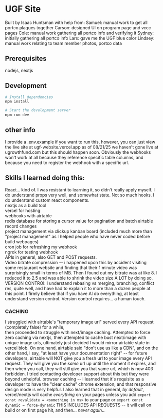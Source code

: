 # UGF Site

Built by Isaac Huntsman with help from:
Samuel: manual work to get all portco plaques together
Carson: designed UI on program page and vccc pages
Cole: manual work gathering all portco info and verifying it
Sydney: initially gathering all portco info
Lars: gave me the UGF blue color
Lindsey: manual work relating to team member photos, portco data

## Prerequisites

nodejs, nextjs

## Development

```bash
# Install dependencies
npm install

# Start the development server
npm run dev
```

## other info

I provide a .env.example if you want to run this, however, you can just view the live site at ugf-website.vercel.app
as of 08/21/25 we haven't gone live at ugrowthfund.com but this should happen soon.
Obviously the webhooks won't work at all because they reference specific table columns, and because you need to register the webhook with a specific url.

## Skills I learned doing this:

React... kind of. I was resistant to learning it, so didn't really apply myself. I do understand props very well, and somewhat state. Not so much hooks. I do understand custom react components.  
nextjs as a build tool  
vercel for hosting  
webhooks with airtable  
redis database for storing a cursor value for pagination and batch airtable record changes  
project management via clickup kanban board (included much more than "project management" as I helped people who have never coded before build webpages)  
cron job for refreshing my webhook  
ngrok for testing webhook  
APIs in general, also GET and POST requests.  
Video bitrate compression -- i happened upon this by accident visiting some restaurant website and finding that their 1 minute video was surprisingly small in terms of MB. Then I found out my bitrate was at like 8. I reduced it to 2.5 and was able to shrink the video size A LOT by doing so.  
VERSION CONTROl: I understand rebasing vs merging, branching, conflict res, quite well, and have had to explain it to more than a dozen people at this point. I firmly believe that if you have AI do everything, at least understand version control. Version control requires... a human touch.

### CACHING

I struggled with airtable's "temporary image url" served every API request (completely false) for a while,  
then proceeded to struggle with next/image caching. Attempted to force zero caching via nextjs, then attempted to cache bust next/image with unique image urls, ultimately just decided I would mirror airtable state in vercel blob.
On one hand, airtable said "don't use us like a CDN", and on the other hand, I say, "at least have your documentation right" -- for future developers, airtable will NOT give you a fresh url to your image every API request. They will give you the _same_ url up until the moment it expires, and then when you call, they will still give you that same url, which is now 403 forbidden.
I tried contacting developer support about this but they were beyond unhelpful.
browser caching -- i learned that it's requisite as a developer to have the "clear cache" chrome extension,
and that responsive design mode is very helpful.
I also learned that in general, _by default_, vercel/nextjs will cache _everything_ on your pages unless you add
`export const revalidate = <something in ms>` to your page or `export const dynamic = force-dynamic`
THIS INCLUDES API REQUESTS -- it will call on build or on first page hit, and then... _never again_...
